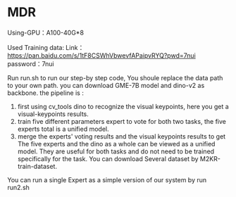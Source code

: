# MDR

Using-GPU：A100-40G*8

Used Training data: Link：https://pan.baidu.com/s/1tF8CSWhVbwevfAPaipvRYQ?pwd=7nui  password：7nui 

Run run.sh to run our step-by step code, You shoule replace the data path to  your own path. 
you can download GME-7B model and dino-v2 as backbone.
the pipeline is :
1. first using cv_tools dino to recognize the visual keypoints, here you get a visual-keypoints results.
2. train five different parameters expert to vote for both two tasks, the five experts total is a unified model.
3. merge the experts' voting results and  the visual keypoints results to get
The five experts and the dino as a whole can be viewed as a unified model. They are useful for both tasks and do not need to be trained specifically for the task. 
You can download Several dataset by M2KR-train-dataset.

You can run a single Expert as a simple version of our system by run run2.sh
